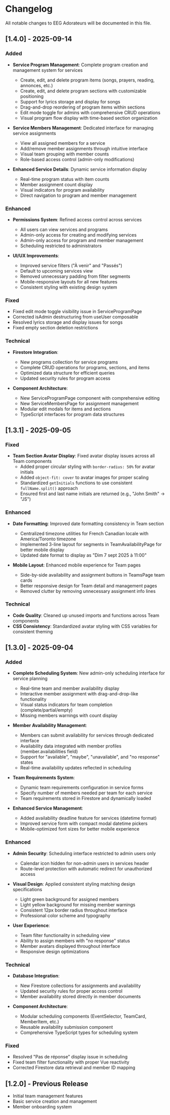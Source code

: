# Changelog

All notable changes to EEG Adorateurs will be documented in this file.

## [1.4.0] - 2025-09-14

### Added
- **Service Program Management**: Complete program creation and management system for services
  - Create, edit, and delete program items (songs, prayers, reading, annonces, etc.)
  - Create, edit, and delete program sections with customizable positioning
  - Support for lyrics storage and display for songs
  - Drag-and-drop reordering of program items within sections
  - Edit mode toggle for admins with comprehensive CRUD operations
  - Visual program flow display with time-based section organization

- **Service Members Management**: Dedicated interface for managing service assignments
  - View all assigned members for a service
  - Add/remove member assignments through intuitive interface  
  - Visual team grouping with member counts
  - Role-based access control (admin-only modifications)

- **Enhanced Service Details**: Dynamic service information display
  - Real-time program status with item counts
  - Member assignment count display
  - Visual indicators for program availability
  - Direct navigation to program and member management

### Enhanced
- **Permissions System**: Refined access control across services
  - All users can view services and programs
  - Admin-only access for creating and modifying services
  - Admin-only access for program and member management
  - Scheduling restricted to administrators

- **UI/UX Improvements**:
  - Improved service filters ("À venir" and "Passés")
  - Default to upcoming services view
  - Removed unnecessary padding from filter segments
  - Mobile-responsive layouts for all new features
  - Consistent styling with existing design system

### Fixed
- Fixed edit mode toggle visibility issue in ServiceProgramPage
- Corrected isAdmin destructuring from useUser composable
- Resolved lyrics storage and display issues for songs
- Fixed empty section deletion restrictions

### Technical
- **Firestore Integration**:
  - New programs collection for service programs
  - Complete CRUD operations for programs, sections, and items
  - Optimized data structure for efficient queries
  - Updated security rules for program access

- **Component Architecture**:
  - New ServiceProgramPage component with comprehensive editing
  - New ServiceMembersPage for assignment management
  - Modular edit modals for items and sections
  - TypeScript interfaces for program data structures

## [1.3.1] - 2025-09-05

### Fixed
- **Team Section Avatar Display**: Fixed avatar display issues across all Team components
  - Added proper circular styling with `border-radius: 50%` for avatar initials
  - Added `object-fit: cover` to avatar images for proper scaling
  - Standardized `getInitials` functions to use consistent `fullName.split()` approach
  - Ensured first and last name initials are returned (e.g., "John Smith" → "JS")

### Enhanced
- **Date Formatting**: Improved date formatting consistency in Team section
  - Centralized timezone utilities for French Canadian locale with America/Toronto timezone
  - Implemented 3-line layout for segments in TeamAvailabilityPage for better mobile display
  - Updated date format to display as "Dim 7 sept 2025 à 11:00"

- **Mobile Layout**: Enhanced mobile experience for Team pages
  - Side-by-side availability and assignment buttons in TeamsPage team cards
  - Better responsive design for Team detail and management pages
  - Removed clutter by removing unnecessary assignment info lines

### Technical
- **Code Quality**: Cleaned up unused imports and functions across Team components
- **CSS Consistency**: Standardized avatar styling with CSS variables for consistent theming

## [1.3.0] - 2025-09-04

### Added
- **Complete Scheduling System**: New admin-only scheduling interface for service planning
  - Real-time team and member availability display
  - Interactive member assignment with drag-and-drop-like functionality
  - Visual status indicators for team completion (complete/partial/empty)
  - Missing members warnings with count display

- **Member Availability Management**: 
  - Members can submit availability for services through dedicated interface
  - Availability data integrated with member profiles (member.availabilities field)
  - Support for "available", "maybe", "unavailable", and "no response" states
  - Real-time availability updates reflected in scheduling

- **Team Requirements System**:
  - Dynamic team requirements configuration in service forms
  - Specify number of members needed per team for each service
  - Team requirements stored in Firestore and dynamically loaded

- **Enhanced Service Management**:
  - Added availability deadline feature for services (datetime format)
  - Improved service form with compact modal datetime pickers
  - Mobile-optimized font sizes for better mobile experience

### Enhanced
- **Admin Security**: Scheduling interface restricted to admin users only
  - Calendar icon hidden for non-admin users in services header
  - Route-level protection with automatic redirect for unauthorized access

- **Visual Design**: Applied consistent styling matching design specifications
  - Light green background for assigned members
  - Light yellow background for missing member warnings
  - Consistent 12px border radius throughout interface
  - Professional color scheme and typography

- **User Experience**: 
  - Team filter functionality in scheduling view
  - Ability to assign members with "no response" status
  - Member avatars displayed throughout interface
  - Responsive design optimizations

### Technical
- **Database Integration**: 
  - New Firestore collections for assignments and availability
  - Updated security rules for proper access control
  - Member availability stored directly in member documents

- **Component Architecture**:
  - Modular scheduling components (EventSelector, TeamCard, MemberItem, etc.)
  - Reusable availability submission component
  - Comprehensive TypeScript types for scheduling system

### Fixed
- Resolved "Pas de réponse" display issue in scheduling
- Fixed team filter functionality with proper Vue reactivity
- Corrected Firestore data retrieval and member ID mapping

## [1.2.0] - Previous Release
- Initial team management features
- Basic service creation and management
- Member onboarding system